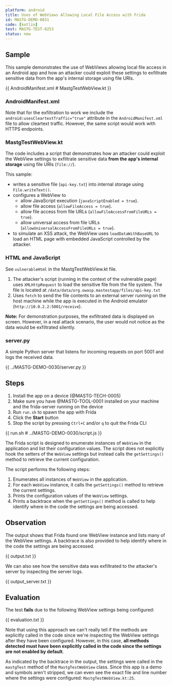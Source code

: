 ```yaml
---
platform: android
title: Uses of WebViews Allowing Local File Access with Frida
id: MASTG-DEMO-0031
code: [kotlin]
test: MASTG-TEST-0253
status: new
---
```


## Sample

This sample demonstrates the use of WebViews allowing local file access in an Android app and how an attacker could exploit these settings to exfiltrate sensitive data from the app's internal storage using file URIs.

{{ AndroidManifest.xml # MastgTestWebView.kt }}

### AndroidManifest.xml

Note that for the exfiltration to work we include the `android:usesCleartextTraffic="true"` attribute in the `AndroidManifest.xml` file to allow cleartext traffic. However, the same script would work with HTTPS endpoints.

### MastgTestWebView.kt

The code includes a script that demonstrates how an attacker could exploit the WebView settings to exfiltrate sensitive data **from the app's internal storage** using file URIs (`file://`).

This sample:

- writes a sensitive file (`api-key.txt`) into internal storage using `File.writeText()`.
- configures a WebView to 
    - allow JavaScript execution (`javaScriptEnabled = true`).
    - allow file access (`allowFileAccess = true`).
    - allow file access from file URLs (`allowFileAccessFromFileURLs = true`).
    - allow universal access from file URLs (`allowUniversalAccessFromFileURLs = true`).
- to simulate an XSS attack, the WebView uses `loadDataWithBaseURL` to load an HTML page with embedded JavaScript controlled by the attacker.

### HTML and JavaScript

See `vulnerableHtml` in the MastgTestWebView.kt file.

1. The attacker's script (running in the context of the vulnerable page) uses `XMLHttpRequest` to load the sensitive file from the file system. The file is located at `/data/data/org.owasp.mastestapp/files/api-key.txt`
2. Uses `fetch` to send the file contents to an external server running on the host machine while the app is executed in the Android emulator (`http://10.0.2.2:5001/receive`).

**Note:** For demonstration purposes, the exfiltrated data is displayed on screen. However, in a real attack scenario, the user would not notice as the data would be exfiltrated silently.

### server.py

A simple Python server that listens for incoming requests on port 5001 and logs the received data.

{{ ../MASTG-DEMO-0030/server.py }}

## Steps

1. Install the app on a device (@MASTG-TECH-0005)
2. Make sure you have @MASTG-TOOL-0001 installed on your machine and the frida-server running on the device
3. Run `run.sh` to spawn the app with Frida
4. Click the **Start** button
5. Stop the script by pressing `Ctrl+C` and/or `q` to quit the Frida CLI

{{ run.sh # ../MASTG-DEMO-0030/script.js }}

The Frida script is designed to enumerate instances of `WebView` in the application and list their configuration values. The script does not explicitly hook the setters of the `WebView` settings but instead calls the `getSettings()` method to retrieve the current configuration.

The script performs the following steps:

1. Enumerates all instances of `WebView` in the application.
2. For each `WebView` instance, it calls the `getSettings()` method to retrieve the current settings.
3. Prints the configuration values of the `WebView` settings.
4. Prints a backtrace when the `getSettings()` method is called to help identify where in the code the settings are being accessed.

## Observation

The output shows that Frida found one WebView instance and lists many of the WebView settings. A backtrace is also provided to help identify where in the code the settings are being accessed.

{{ output.txt }}

We can also see how the sensitive data was exfiltrated to the attacker's server by inspecting the server logs.

{{ output_server.txt }}

## Evaluation

The test **fails** due to the following WebView settings being configured:

{{ evaluation.txt }}

Note that using this approach we can't really tell if the methods are explicitly called in the code since we're inspecting the WebView settings after they have been configured. However, in this case, **all methods detected must have been explicitly called in the code since the settings are not enabled by default**.

As indicated by the backtrace in the output, the settings were called in the `mastgTest` method of the `MastgTestWebView` class. Since this app is a demo and symbols aren't stripped, we can even see the exact file and line number where the settings were configured: `MastgTestWebView.kt:25`.